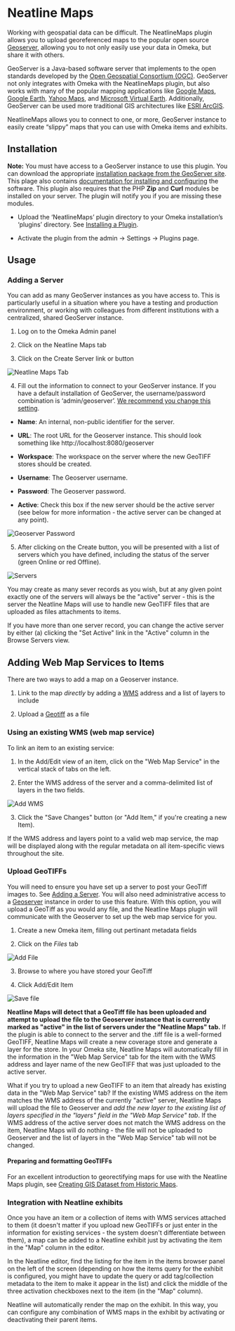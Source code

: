 # Neatline Maps

Working with geospatial data can be difficult. The NeatlineMaps plugin allows you to upload georeferenced maps to the popular open source [Geoserver][geoserver], allowing you to not only easily use your data in Omeka, but share it with others.


GeoServer is a Java-based software server that implements to the open standards developed by the [Open Geospatial Consortium (OGC)][ogc]. 
GeoServer not only integrates with Omeka with the NeatlineMaps plugin, but also works with many of the popular mapping applications like 
[Google Maps][gmaps], [Google Earth][gearth], [Yahoo Maps][ymaps], and [Microsoft Virtual Earth][msve]. Additionally, GeoServer can be used more traditional GIS architectures like [ESRI ArcGIS][arcgis].

NeatlineMaps allows you to connect to one, or more, GeoServer instance to easily create “slippy” maps that you can use with Omeka items and exhibits.

## Installation

**Note:** You must have access to a GeoServer instance to use this plugin. You can download the appropriate [installation package from the GeoServer site][geodownload]. This plage also contains [documentation for installing and configuring][geodocs] the software. This plugin also requires that the PHP 
**Zip** and **Curl** modules be installed on your server. The plugin
will notify you if you are missing these modules.

  * Upload the ‘NeatlineMaps’ plugin directory to your Omeka installation’s ‘plugins’ directory. See [Installing a Plugin][plugininstall].

  * Activate the plugin from the admin → Settings → Plugins page.

## Usage

### Adding a Server
You can add as many GeoServer instances as you have access to. This is particularly useful in a situation where you have a testing and production environment, or working with colleagues from different institutions with a centralized, shared GeoServer instance.

  1. Log on to the Omeka Admin panel

  2. Click on the Neatline Maps tab

  3. Click on the Create Server link or button

![Neatline Maps Tab](http://23.21.98.97/wp-content/uploads/2012/06/maps-tab.png)

  4. Fill out the information to connect to your GeoServer instance. If you have a default installation of GeoServer, the username/password combination is ‘admin/geoserver’. [We recommend you change this setting][geopassword].

  * **Name**: An internal, non-public identifier for the server.

  * **URL**: The root URL for the Geoserver instance. This should look something like http://localhost:8080/geoserver

  * **Workspace**: The workspace on the server where the new GeoTIFF stores should be created.

  * **Username**: The Geoserver username.

  * **Password**: The Geoserver password.

  * **Active**: Check this box if the new server should be the active server (see below for more information - the active server can be changed at any point).

![Geoserver Password](http://23.21.98.97/wp-content/uploads/2012/06/add-server.png)

  5. After clicking on the Create button, you will be presented with a list of servers which you have defined, including the status of the server (green Online or red Offline).

![Servers](http://23.21.98.97/wp-content/uploads/2012/06/add-server.png)

You may create as many sever records as you wish, but at any given point exactly one of the servers will always be the "active" server - this is the server the Neatline Maps will use to handle new GeoTIFF files that are uploaded as files attachments to items.

If you have more than one server record, you can change the active server by either (a) clicking the "Set Active" link in the "Active" column in the Browse Servers view.


## Adding Web Map Services to Items 

There are two ways to add a map on a Geoserver instance. 

1. Link to the map _directly_ by adding a [WMS][wms] address and a list of layers to include

2. Upload a [Geotiff][geotiff] as a file

### Using an existing WMS (web map service)

To link an item to an existing service:

  1. In the Add/Edit view of an item, click on the "Web Map Service" in the vertical stack of tabs on the left.

  2. Enter the WMS address of the server and a comma-delimited list of layers in the two fields.

![Add WMS](http://23.21.98.97/wp-content/uploads/2012/06/wms-item.png)

  3. Click the "Save Changes" button (or "Add Item," if you're creating a new Item).

If the WMS address and layers point to a valid web map service, the map will be displayed along with the regular metadata on all item-specific views throughout the site.

### Upload GeoTIFFs

You will need to ensure you have set up a server to post your GeoTiff images to. See [Adding a Server](#adding-a-server).  You will also need administrative access to a [Geoserver][geoserver] instance in order to use this feature. With this option, you will upload a GeoTiff as you would any file, and the Neatline Maps plugin will
communicate with the Geoserver to set up the web map service for you.

1. Create a new Omeka item, filling out pertinant metadata fields

2. Click on the *Files* tab 

![Add File](http://23.21.98.97/wp-content/uploads/2012/06/add-file.png)

3. Browse to where you have stored your GeoTiff

4. Click Add/Edit Item

![Save file](http://23.21.98.97/wp-content/uploads/2012/06/file-save.png)

**Neatline Maps will detect that a GeoTiff file has been uploaded and attempt to upload the file to the Geoserver instance that is currently marked as "active" in the list of servers under the "Neatline Maps" tab.** If the plugin is able to connect to the server and the .tiff file is a well-formed GeoTIFF, Neatline Maps will create a new coverage store and generate a layer for the store. In your Omeka site, Neatline Maps will automatically fill in the information in the "Web Map Service" tab for the item with the WMS address and layer name of the new GeoTIFF that was just uploaded to the active server.

What if you try to upload a new GeoTIFF to an item that already has existing data in the "Web Map Service" tab? If the existing WMS address on the item matches the WMS address of the currently "active" server, Neatline Maps will upload the file to Geoserver and _add the new layer to the existing list of layers specified in the "layers" field in the "Web Map Service" tab_. If the WMS address of the active server does not match the WMS address on the item, Neatline Maps will do nothing - the file will not be uploaded to Geoserver and the list of layers in the "Web Map Service" tab will not be changed.

#### Preparing and formatting GeoTIFFs

For an excellent introduction to georectifying maps for use with the Neatline Maps plugin, see [Creating GIS Dataset from Historic Maps][georectify].


### Integration with Neatline exhibits

Once you have an item or a collection of items with WMS services attached to them (it doesn't matter if you upload new GeoTIFFs or just enter in the information for existing services - the system doesn't differentiate between them), a map can be added to a Neatline exhibit just by activating the item in the "Map" column in the editor.

In the Neatline editor, find the listing for the item in the items browser panel on the left of the screen (depending on how the items query for the exhibit is configured, you might have to update the query or add tag/collection metadata to the item to make it appear in the list) and click the middle of the three activation checkboxes next to the item (in the "Map" column).

Neatline will automatically render the map on the exhibit. In this way, you can configure any combination of WMS maps in the exhibit by activating or deactivating their parent items.


[geoserver]: http://geoserver.org
[neatline-maps-download]: http://neatline.scholarslab.org/plugins/neatline-maps
[ogc]: http://www.opengeospatial.org/
[gmaps]: http://maps.google.com/
[gearth]: http://earth.google.com/
[ymaps]: http://maps.yahoo.com/
[msve]: http://www.microsoft.com/VIRTUALEARTH
[arcgis]: http://www.esri.com/arcgis
[geodownload]: http://geoserver.org/display/GEOS/Stable
[geodocs]: http://docs.geoserver.org/stable/en/user/
[plugininstall]: http://omeka.org/codex/Installing_a_Plugin
[geopassword]: http://docs.geoserver.org/latest/en/user/gettingstarted/web-admin-quickstart/index.html#logging-in

[wms]: http://www.opengeospatial.org/standards/wms
[geotiff]: http://trac.osgeo.org/geotiff/
[georectify]: http://spatial.scholarslab.org/stepbystep/creating-gis-datasets-from-historic-maps/


